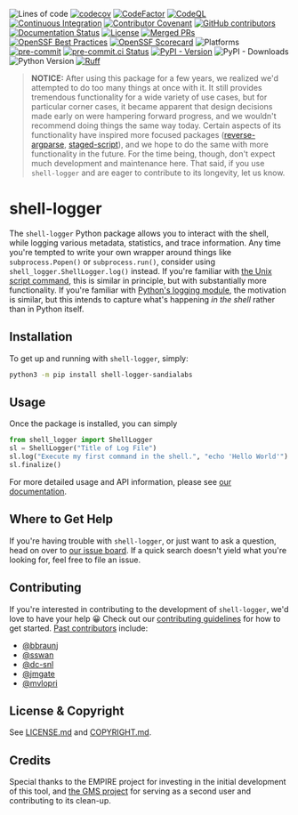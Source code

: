 ![Lines of code](https://sloc.xyz/github/sandialabs/shell-logger/?category=code)
[![codecov](https://codecov.io/gh/sandialabs/shell-logger/branch/master/graph/badge.svg?token=FmDStZ6FVR)](https://codecov.io/gh/sandialabs/shell-logger)
[![CodeFactor](https://www.codefactor.io/repository/github/sandialabs/shell-logger/badge/master)](https://www.codefactor.io/repository/github/sandialabs/shell-logger/overview/master)
[![CodeQL](https://github.com/sandialabs/shell-logger/actions/workflows/github-code-scanning/codeql/badge.svg)](https://github.com/sandialabs/shell-logger/actions/workflows/github-code-scanning/codeql)
[![Continuous Integration](https://github.com/sandialabs/shell-logger/actions/workflows/continuous-integration.yml/badge.svg)](https://github.com/sandialabs/shell-logger/actions/workflows/continuous-integration.yml)
[![Contributor Covenant](https://img.shields.io/badge/Contributor%20Covenant-2.1-4baaaa.svg)](CODE_OF_CONDUCT.md)
[![GitHub contributors](https://img.shields.io/github/contributors/sandialabs/shell-logger.svg)](https://github.com/sandialabs/shell-logger/graphs/contributors)
[![Documentation Status](https://readthedocs.org/projects/shell-logger/badge/?version=latest)](https://shell-logger.readthedocs.io/en/latest/?badge=latest)
[![License](https://img.shields.io/badge/license-BSD_3_Clause-black)](LICENSE.md)
[![Merged PRs](https://img.shields.io/github/issues-pr-closed-raw/sandialabs/shell-logger.svg?label=merged+PRs)](https://github.com/sandialabs/shell-logger/pulls?q=is:pr+is:merged)
[![OpenSSF Best Practices](https://bestpractices.coreinfrastructure.org/projects/8863/badge)](https://bestpractices.coreinfrastructure.org/projects/8863)
[![OpenSSF Scorecard](https://api.securityscorecards.dev/projects/github.com/sandialabs/shell-logger/badge)](https://securityscorecards.dev/viewer/?uri=github.com/sandialabs/shell-logger)
![Platforms](https://img.shields.io/badge/Platforms-Linux%7CMacOS-orange)
[![pre-commit](https://img.shields.io/badge/pre--commit-enabled-brightgreen?logo=pre-commit)](https://github.com/pre-commit/pre-commit)
[![pre-commit.ci Status](https://results.pre-commit.ci/badge/github/sandialabs/shell-logger/master.svg)](https://results.pre-commit.ci/latest/github/sandialabs/shell-logger/master)
[![PyPI - Version](https://img.shields.io/pypi/v/shell-logger-sandialabs?label=PyPI)](https://pypi.org/project/shell-logger-sandialabs/)
![PyPI - Downloads](https://img.shields.io/pypi/dm/shell-logger-sandialabs?label=PyPI%20downloads)
![Python Version](https://img.shields.io/badge/Python-3.10|3.11|3.12|3.13|3.14-blue.svg)
[![Ruff](https://img.shields.io/endpoint?url=https://raw.githubusercontent.com/astral-sh/ruff/main/assets/badge/v2.json)](https://github.com/astral-sh/ruff)

> **NOTICE:**  After using this package for a few years, we realized we'd
> attempted to do too many things at once with it.  It still provides
> tremendous functionality for a wide variety of use cases, but for particular
> corner cases, it became apparent that design decisions made early on were
> hampering forward progress, and we wouldn't recommend doing things the same
> way today.  Certain aspects of its functionality have inspired more focused
> packages ([reverse-argparse][reverse-argparse],
> [staged-script][staged-script]), and we hope to do the same with more
> functionality in the future.  For the time being, though, don't expect much
> development and maintenance here.  That said, if you use `shell-logger` and
> are eager to contribute to its longevity, let us know.

[reverse-argparse]:  https://github.com/sandialabs/reverse_argparse
[staged-script]:  https://github.com/sandialabs/staged-script

# shell-logger

The `shell-logger` Python package allows you to interact with the shell, while
logging various metadata, statistics, and trace information.  Any time you're
tempted to write your own wrapper around things like `subprocess.Popen()` or
`subprocess.run()`, consider using `shell_logger.ShellLogger.log()` instead.
If you're familiar with [the Unix script command][script], this is similar in
principle, but with substantially more functionality.  If you're familiar with
[Python's logging module][logging], the motivation is similar, but this intends
to capture what's happening *in the shell* rather than in Python itself.

[script]:  https://man7.org/linux/man-pages/man1/script.1.html
[logging]:  https://docs.python.org/3/library/logging.html

## Installation

To get up and running with `shell-logger`, simply:
```bash
python3 -m pip install shell-logger-sandialabs
```

## Usage

Once the package is installed, you can simply
```python
from shell_logger import ShellLogger
sl = ShellLogger("Title of Log File")
sl.log("Execute my first command in the shell.", "echo 'Hello World'")
sl.finalize()
```

For more detailed usage and API information, please see
[our documentation][readthedocs].

[readthedocs]:  https://shell-logger.readthedocs.io

## Where to Get Help

If you're having trouble with `shell-logger`, or just want to ask a question,
head on over to [our issue board][issues].  If a quick search doesn't yield
what you're looking for, feel free to file an issue.

[issues]:  https://github.com/sandialabs/shell-logger/issues

## Contributing

If you're interested in contributing to the development of `shell-logger`, we'd
love to have your help :grinning:  Check out our
[contributing guidelines](CONTRIBUTING.md) for how to get started.
[Past contributors][contributors] include:
* [@bbraunj](https://github.com/bbraunj)
* [@sswan](https://github.com/sswan)
* [@dc-snl](https://github.com/dc-snl)
* [@jmgate](https://github.com/jmgate)
* [@mvlopri](https://github.com/mvlopri)

[contributors]:  https://github.com/sandialabs/shell-logger/graphs/contributors

## License & Copyright

See [LICENSE.md](LICENSE.md) and [COPYRIGHT.md](COPYRIGHT.md).

## Credits

Special thanks to the EMPIRE project for investing in the initial development
of this tool, and [the GMS project][gms] for serving as a second user and
contributing to its clean-up.

[gms]: https://github.com/SNL-GMS/GMS-PI25
